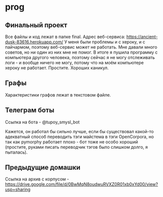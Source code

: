 # prog

## Финальный проект
Все файлы и код лежат в папке final. Адрес веб-сервиса: https://ancient-dusk-83616.herokuapp.com/
У меня были проблемы и с хероку, и с пайчармом, поэтому веб-сервис может не работать. Мне давали много советов, но ни один из них мне не помог. В итоге я пушила программу с компьютера другого человека, поэтому сейчас я не могу отслеживать логи - и вообще ничего не могу, потому что на моём компьютере хероку не работает. Простите. Хороших каникул.

## Графы
Характеристики графов лежат в текстовом файле.

## Телеграм боты
Ссылка на бота - @tupoy_smysl_bot

Кажется, он работал бы сильно лучше, если бы существовал какой-то адекватный способ переводить тэги майстема в тэги OpenCorpora, но так как pymorphy работает плохо - бот тоже не особо хороший (простите, руками писать переводчик тэгов было слишком долго, я пыталась).

## Предыдущие домашки
Ссылка на архив с корпусом - https://drive.google.com/file/d/0BwMqN8oudwuRVXZ0R01xb0xYd00/view?usp=sharing
